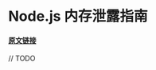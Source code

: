 <!--
 * @Author: 陈方旭
 * @Date: 2020-06-21 15:47:54
 * @LastEditTime: 2020-10-10 10:38:14
 * @LastEditors: Please set LastEditors
 * @Description: Node.js 内存泄露指南（待翻译）
 * @FilePath: /front/article/translate/memory-leak.md
-->

# Node.js 内存泄露指南

#### [原文链接](https://www.arbazsiddiqui.me/a-practical-guide-to-memory-leaks-in-nodejs/)

// TODO
